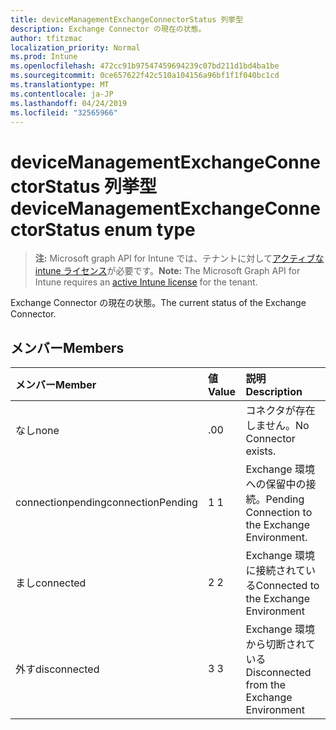 ```yaml
---
title: deviceManagementExchangeConnectorStatus 列挙型
description: Exchange Connector の現在の状態。
author: tfitzmac
localization_priority: Normal
ms.prod: Intune
ms.openlocfilehash: 472cc91b97547459694239c07bd211d1bd4ba1be
ms.sourcegitcommit: 0ce657622f42c510a104156a96bf1f1f040bc1cd
ms.translationtype: MT
ms.contentlocale: ja-JP
ms.lasthandoff: 04/24/2019
ms.locfileid: "32565966"
---
```

# <a name="devicemanagementexchangeconnectorstatus-enum-type"></a><span data-ttu-id="d3d8e-103">deviceManagementExchangeConnectorStatus 列挙型</span><span class="sxs-lookup"><span data-stu-id="d3d8e-103">deviceManagementExchangeConnectorStatus enum type</span></span>

> <span data-ttu-id="d3d8e-104">**注:** Microsoft graph API for Intune では、テナントに対して[アクティブな intune ライセンス](https://go.microsoft.com/fwlink/?linkid=839381)が必要です。</span><span class="sxs-lookup"><span data-stu-id="d3d8e-104">**Note:** The Microsoft Graph API for Intune requires an [active Intune license](https://go.microsoft.com/fwlink/?linkid=839381) for the tenant.</span></span>

<span data-ttu-id="d3d8e-105">Exchange Connector の現在の状態。</span><span class="sxs-lookup"><span data-stu-id="d3d8e-105">The current status of the Exchange Connector.</span></span>

## <a name="members"></a><span data-ttu-id="d3d8e-106">メンバー</span><span class="sxs-lookup"><span data-stu-id="d3d8e-106">Members</span></span>
|<span data-ttu-id="d3d8e-107">メンバー</span><span class="sxs-lookup"><span data-stu-id="d3d8e-107">Member</span></span>|<span data-ttu-id="d3d8e-108">値</span><span class="sxs-lookup"><span data-stu-id="d3d8e-108">Value</span></span>|<span data-ttu-id="d3d8e-109">説明</span><span class="sxs-lookup"><span data-stu-id="d3d8e-109">Description</span></span>|
|:---|:---|:---|
|<span data-ttu-id="d3d8e-110">なし</span><span class="sxs-lookup"><span data-stu-id="d3d8e-110">none</span></span>|<span data-ttu-id="d3d8e-111">.0</span><span class="sxs-lookup"><span data-stu-id="d3d8e-111">0</span></span>|<span data-ttu-id="d3d8e-112">コネクタが存在しません。</span><span class="sxs-lookup"><span data-stu-id="d3d8e-112">No Connector exists.</span></span>|
|<span data-ttu-id="d3d8e-113">connectionpending</span><span class="sxs-lookup"><span data-stu-id="d3d8e-113">connectionPending</span></span>|<span data-ttu-id="d3d8e-114">1 </span><span class="sxs-lookup"><span data-stu-id="d3d8e-114">1</span></span>|<span data-ttu-id="d3d8e-115">Exchange 環境への保留中の接続。</span><span class="sxs-lookup"><span data-stu-id="d3d8e-115">Pending Connection to the Exchange Environment.</span></span>|
|<span data-ttu-id="d3d8e-116">まし</span><span class="sxs-lookup"><span data-stu-id="d3d8e-116">connected</span></span>|<span data-ttu-id="d3d8e-117">2 </span><span class="sxs-lookup"><span data-stu-id="d3d8e-117">2</span></span>|<span data-ttu-id="d3d8e-118">Exchange 環境に接続されている</span><span class="sxs-lookup"><span data-stu-id="d3d8e-118">Connected to the Exchange Environment</span></span>|
|<span data-ttu-id="d3d8e-119">外す</span><span class="sxs-lookup"><span data-stu-id="d3d8e-119">disconnected</span></span>|<span data-ttu-id="d3d8e-120">3 </span><span class="sxs-lookup"><span data-stu-id="d3d8e-120">3</span></span>|<span data-ttu-id="d3d8e-121">Exchange 環境から切断されている</span><span class="sxs-lookup"><span data-stu-id="d3d8e-121">Disconnected from the Exchange Environment</span></span>|



